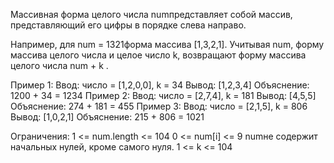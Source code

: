 Массивная форма целого числа numпредставляет собой массив, представляющий его цифры в порядке слева направо.

Например, для num = 1321форма массива [1,3,2,1].
Учитывая num, форму массива целого числа и целое число k, возвращают форму массива целого числа num + k .

Пример 1:
Ввод: число = [1,2,0,0], k = 34
 Вывод: [1,2,3,4]
 Объяснение: 1200 + 34 = 1234
Пример 2:
Ввод: число = [2,7,4], k = 181
 Вывод: [4,5,5]
 Объяснение: 274 + 181 = 455
Пример 3:
Ввод: число = [2,1,5], k = 806
 Вывод: [1,0,2,1]
 Объяснение: 215 + 806 = 1021
 
Ограничения:
1 <= num.length <= 104
0 <= num[i] <= 9
numне содержит начальных нулей, кроме самого нуля.
1 <= k <= 104